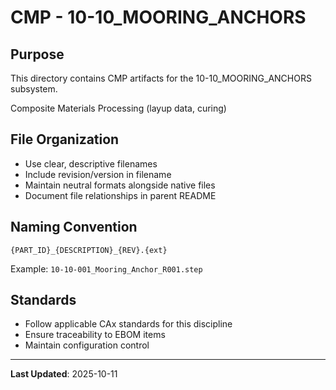 # CMP - 10-10_MOORING_ANCHORS

## Purpose

This directory contains CMP artifacts for the 10-10_MOORING_ANCHORS subsystem.

Composite Materials Processing (layup data, curing)

## File Organization

- Use clear, descriptive filenames
- Include revision/version in filename
- Maintain neutral formats alongside native files
- Document file relationships in parent README

## Naming Convention

```
{PART_ID}_{DESCRIPTION}_{REV}.{ext}
```

Example: `10-10-001_Mooring_Anchor_R001.step`

## Standards

- Follow applicable CAx standards for this discipline
- Ensure traceability to EBOM items
- Maintain configuration control

---

**Last Updated**: 2025-10-11
